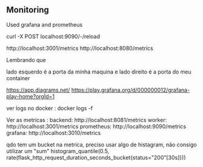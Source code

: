 ## Monitoring

Used grafana and prometheus

curl -X POST localhost:9090/-/reload

http://localhost:3001/metrics
http://localhost:8080/metrics

Lembrando que

lado esquerdo é a porta da minha maquina e lado direito é a porta do meu container

https://app.diagrams.net/
https://play.grafana.org/d/000000012/grafana-play-home?orgId=1

ver logs no docker : docker logs -f

Ver as metricas :
backend: http://localhost:8081/metrics
worker: http://localhost:3001/metrics
prometheus: http://localhost:9090/metrics
grafana: http://localhost:3010/metrics

qdo tem um bucket na metrica, preciso usar algo de histagram, não consigo utilizar um "sum"
histogram_quantile(0.5, rate(flask_http_request_duration_seconds_bucket{status="200"[30s]}))
